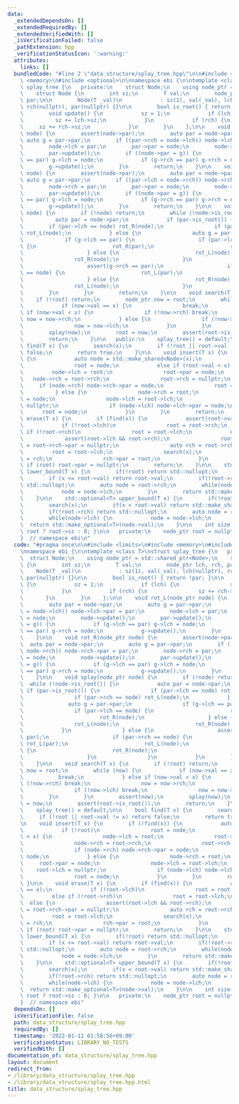 ```yaml
---
data:
  _extendedDependsOn: []
  _extendedRequiredBy: []
  _extendedVerifiedWith: []
  _isVerificationFailed: false
  _pathExtension: hpp
  _verificationStatusIcon: ':warning:'
  attributes:
    links: []
  bundledCode: "#line 2 \"data_structure/splay_tree.hpp\"\n\n#include <limits>\n#include\
    \ <memory>\n#include <optional>\n\nnamespace ebi {\n\ntemplate <class T>\nstruct\
    \ splay_tree {\n   private:\n    struct Node;\n    using node_ptr = std::shared_ptr<Node>;\n\
    \    struct Node {\n        int sz;\n        T val;\n        node_ptr lch, rch,\
    \ par;\n\n        Node(T _val)\n            : sz(1), val(_val), lch(nullptr),\
    \ rch(nullptr), par(nullptr) {}\n\n        bool is_root() { return !par; }\n\n\
    \        void update() {\n            sz = 1;\n            if (lch) {\n      \
    \          sz += lch->sz;\n            }\n            if (rch) {\n           \
    \     sz += rch->sz;\n            }\n        }\n    };\n\n    void rot_L(node_ptr\
    \ node) {\n        assert(node->par);\n        auto par = node->par;\n       \
    \ auto g = par->par;\n        if ((par->rch = node->lch)) node->lch->par = par;\n\
    \        node->lch = par;\n        par->par = node;\n        node->update();\n\
    \        par->update();\n        if ((node->par = g)) {\n            if (g->lch\
    \ == par) g->lch = node;\n            if (g->rch == par) g->rch = node;\n    \
    \        g->update();\n        }\n        return;\n    }\n\n    void rot_R(node_ptr\
    \ node) {\n        assert(node->par);\n        auto par = node->par;\n       \
    \ auto g = par->par;\n        if ((par->lch = node->rch)) node->rch->par = par;\n\
    \        node->rch = par;\n        par->par = node;\n        node->update();\n\
    \        par->update();\n        if ((node->par = g)) {\n            if (g->lch\
    \ == par) g->lch = node;\n            if (g->rch == par) g->rch = node;\n    \
    \        g->update();\n        }\n        return;\n    }\n\n    void splay(node_ptr\
    \ node) {\n        if (!node) return;\n        while (!node->is_root()) {\n  \
    \          auto par = node->par;\n            if (par->is_root()) {\n        \
    \        if (par->lch == node) rot_R(node);\n                if (par->rch == node)\
    \ rot_L(node);\n            } else {\n                auto g = par->par;\n   \
    \             if (g->lch == par) {\n                    if (par->lch == node)\
    \ {\n                        rot_R(par);\n                        rot_R(node);\n\
    \                    } else {\n                        rot_L(node);\n        \
    \                rot_R(node);\n                    }\n                } else {\n\
    \                    assert(g->rch == par);\n                    if (par->rch\
    \ == node) {\n                        rot_L(par);\n                        rot_L(node);\n\
    \                    } else {\n                        rot_R(node);\n        \
    \                rot_L(node);\n                    }\n                }\n    \
    \        }\n        }\n        return;\n    }\n\n    void search(T x) {\n    \
    \    if (!root) return;\n        node_ptr now = root;\n        while (now) {\n\
    \            if (now->val == x) {\n                break;\n            } else\
    \ if (now->val < x) {\n                if (!now->rch) break;\n               \
    \ now = now->rch;\n            } else {\n                if (!now->lch) break;\n\
    \                now = now->lch;\n            }\n        }\n        assert(now);\n\
    \        splay(now);\n        root = now;\n        assert(root->is_root());\n\
    \        return;\n    }\n\n   public:\n    splay_tree() = default;\n\n    bool\
    \ find(T x) {\n        search(x);\n        if (!root || root->val != x) return\
    \ false;\n        return true;\n    }\n\n    void insert(T x) {\n        if (!find(x))\
    \ {\n            auto node = std::make_shared<Node>(x);\n            if (!root)\n\
    \                root = node;\n            else if (root->val < x) {\n       \
    \         node->lch = root;\n                root->par = node;\n             \
    \   node->rch = root->rch;\n                root->rch = nullptr;\n           \
    \     if (node->rch) node->rch->par = node;\n                root = node;\n  \
    \          } else {\n                node->rch = root;\n                root->par\
    \ = node;\n                node->lch = root->lch;\n                root->lch =\
    \ nullptr;\n                if (node->lch) node->lch->par = node;\n          \
    \      root = node;\n            }\n        }\n        return;\n    }\n\n    void\
    \ erase(T x) {\n        if (find(x)) {\n            assert(root->val == x);\n\
    \            if (!root->lch)\n                root = root->rch;\n            else\
    \ if (!root->rch)\n                root = root->lch;\n            else {\n   \
    \             assert(root->lch && root->rch);\n                root->lch->par\
    \ = root->rch->par = nullptr;\n                auto rch = root->rch;\n       \
    \         root = root->lch;\n                search(x);\n                root->rch\
    \ = rch;\n                rch->par = root;\n            }\n        }\n       \
    \ if (root) root->par = nullptr;\n        return;\n    }\n\n    std::optional<T>\
    \ lower_bound(T x) {\n        if(!root) return std::nullopt;\n        search(x);\n\
    \        if (x <= root->val) return root->val;\n        if(!root->rch) return\
    \ std::nullopt;\n        auto node = root->rch;\n        while(node->lch) {\n\
    \            node = node->lch;\n        }\n        return std::make_optional<T>(node->val);\n\
    \    }\n\n    std::optional<T> upper_bound(T x) {\n        if(!root) return std::nullopt;\n\
    \        search(x);\n        if(x < root->val) return std::make_shared<T>(root->val);\n\
    \        if(!root->rch) return std::nullopt;\n        auto node = root->rch;\n\
    \        while(node->lch) {\n            node = node->lch;\n        }\n      \
    \  return std::make_optional<T>(node->val);\n    }\n\n    int size() const { return\
    \ root ? root->sz : 0; }\n\n   private:\n    node_ptr root = nullptr;\n};\n\n\
    }  // namespace ebi\n"
  code: "#pragma once\n\n#include <limits>\n#include <memory>\n#include <optional>\n\
    \nnamespace ebi {\n\ntemplate <class T>\nstruct splay_tree {\n   private:\n  \
    \  struct Node;\n    using node_ptr = std::shared_ptr<Node>;\n    struct Node\
    \ {\n        int sz;\n        T val;\n        node_ptr lch, rch, par;\n\n    \
    \    Node(T _val)\n            : sz(1), val(_val), lch(nullptr), rch(nullptr),\
    \ par(nullptr) {}\n\n        bool is_root() { return !par; }\n\n        void update()\
    \ {\n            sz = 1;\n            if (lch) {\n                sz += lch->sz;\n\
    \            }\n            if (rch) {\n                sz += rch->sz;\n     \
    \       }\n        }\n    };\n\n    void rot_L(node_ptr node) {\n        assert(node->par);\n\
    \        auto par = node->par;\n        auto g = par->par;\n        if ((par->rch\
    \ = node->lch)) node->lch->par = par;\n        node->lch = par;\n        par->par\
    \ = node;\n        node->update();\n        par->update();\n        if ((node->par\
    \ = g)) {\n            if (g->lch == par) g->lch = node;\n            if (g->rch\
    \ == par) g->rch = node;\n            g->update();\n        }\n        return;\n\
    \    }\n\n    void rot_R(node_ptr node) {\n        assert(node->par);\n      \
    \  auto par = node->par;\n        auto g = par->par;\n        if ((par->lch =\
    \ node->rch)) node->rch->par = par;\n        node->rch = par;\n        par->par\
    \ = node;\n        node->update();\n        par->update();\n        if ((node->par\
    \ = g)) {\n            if (g->lch == par) g->lch = node;\n            if (g->rch\
    \ == par) g->rch = node;\n            g->update();\n        }\n        return;\n\
    \    }\n\n    void splay(node_ptr node) {\n        if (!node) return;\n      \
    \  while (!node->is_root()) {\n            auto par = node->par;\n           \
    \ if (par->is_root()) {\n                if (par->lch == node) rot_R(node);\n\
    \                if (par->rch == node) rot_L(node);\n            } else {\n  \
    \              auto g = par->par;\n                if (g->lch == par) {\n    \
    \                if (par->lch == node) {\n                        rot_R(par);\n\
    \                        rot_R(node);\n                    } else {\n        \
    \                rot_L(node);\n                        rot_R(node);\n        \
    \            }\n                } else {\n                    assert(g->rch ==\
    \ par);\n                    if (par->rch == node) {\n                       \
    \ rot_L(par);\n                        rot_L(node);\n                    } else\
    \ {\n                        rot_R(node);\n                        rot_L(node);\n\
    \                    }\n                }\n            }\n        }\n        return;\n\
    \    }\n\n    void search(T x) {\n        if (!root) return;\n        node_ptr\
    \ now = root;\n        while (now) {\n            if (now->val == x) {\n     \
    \           break;\n            } else if (now->val < x) {\n                if\
    \ (!now->rch) break;\n                now = now->rch;\n            } else {\n\
    \                if (!now->lch) break;\n                now = now->lch;\n    \
    \        }\n        }\n        assert(now);\n        splay(now);\n        root\
    \ = now;\n        assert(root->is_root());\n        return;\n    }\n\n   public:\n\
    \    splay_tree() = default;\n\n    bool find(T x) {\n        search(x);\n   \
    \     if (!root || root->val != x) return false;\n        return true;\n    }\n\
    \n    void insert(T x) {\n        if (!find(x)) {\n            auto node = std::make_shared<Node>(x);\n\
    \            if (!root)\n                root = node;\n            else if (root->val\
    \ < x) {\n                node->lch = root;\n                root->par = node;\n\
    \                node->rch = root->rch;\n                root->rch = nullptr;\n\
    \                if (node->rch) node->rch->par = node;\n                root =\
    \ node;\n            } else {\n                node->rch = root;\n           \
    \     root->par = node;\n                node->lch = root->lch;\n            \
    \    root->lch = nullptr;\n                if (node->lch) node->lch->par = node;\n\
    \                root = node;\n            }\n        }\n        return;\n   \
    \ }\n\n    void erase(T x) {\n        if (find(x)) {\n            assert(root->val\
    \ == x);\n            if (!root->lch)\n                root = root->rch;\n   \
    \         else if (!root->rch)\n                root = root->lch;\n          \
    \  else {\n                assert(root->lch && root->rch);\n                root->lch->par\
    \ = root->rch->par = nullptr;\n                auto rch = root->rch;\n       \
    \         root = root->lch;\n                search(x);\n                root->rch\
    \ = rch;\n                rch->par = root;\n            }\n        }\n       \
    \ if (root) root->par = nullptr;\n        return;\n    }\n\n    std::optional<T>\
    \ lower_bound(T x) {\n        if(!root) return std::nullopt;\n        search(x);\n\
    \        if (x <= root->val) return root->val;\n        if(!root->rch) return\
    \ std::nullopt;\n        auto node = root->rch;\n        while(node->lch) {\n\
    \            node = node->lch;\n        }\n        return std::make_optional<T>(node->val);\n\
    \    }\n\n    std::optional<T> upper_bound(T x) {\n        if(!root) return std::nullopt;\n\
    \        search(x);\n        if(x < root->val) return std::make_shared<T>(root->val);\n\
    \        if(!root->rch) return std::nullopt;\n        auto node = root->rch;\n\
    \        while(node->lch) {\n            node = node->lch;\n        }\n      \
    \  return std::make_optional<T>(node->val);\n    }\n\n    int size() const { return\
    \ root ? root->sz : 0; }\n\n   private:\n    node_ptr root = nullptr;\n};\n\n\
    }  // namespace ebi"
  dependsOn: []
  isVerificationFile: false
  path: data_structure/splay_tree.hpp
  requiredBy: []
  timestamp: '2022-01-11 01:58:56+09:00'
  verificationStatus: LIBRARY_NO_TESTS
  verifiedWith: []
documentation_of: data_structure/splay_tree.hpp
layout: document
redirect_from:
- /library/data_structure/splay_tree.hpp
- /library/data_structure/splay_tree.hpp.html
title: data_structure/splay_tree.hpp
---
```

